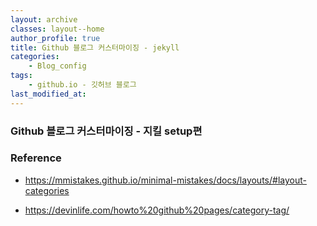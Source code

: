 ```yaml
---
layout: archive
classes: layout--home
author_profile: true
title: Github 블로그 커스터마이징 - jekyll
categories:	
    - Blog_config
tags:
    - github.io - 깃허브 블로그
last_modified_at:
---
```




### Github 블로그 커스터마이징 - 지킬 setup편



### Reference

- https://mmistakes.github.io/minimal-mistakes/docs/layouts/#layout-categories

- https://devinlife.com/howto%20github%20pages/category-tag/



